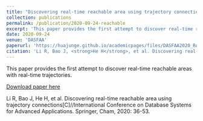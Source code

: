 ```yaml
---
title: "Discovering real-time reachable area using trajectory connections"
collection: publications
permalink: /publication/2020-09-24-reachable
excerpt: 'This paper provides the first attempt to discover real-time reachable areas with real-time trajectories.'
date: 2020-09-24
venue: 'DASFAA'
paperurl: 'https://huajunge.github.io/academicpages/files/DASFAA2020_ReachableArea.pdf'
citation: 'Li R, Bao J, <strong>He H</strong>, et al. Discovering real-time reachable area using trajectory connections[C]//International Conference on Database Systems for Advanced Applications. Springer, Cham, 2020: 36-53. <strong>(ICDE 2020)</strong>'
---
```

This paper provides the first attempt to discover real-time reachable areas with real-time trajectories.

[Download paper here](https://huajunge.github.io/academicpages/files/DASFAA2020_ReachableArea.pdf)

Li R, Bao J, He H, et al. Discovering real-time reachable area using trajectory connections[C]//International Conference on Database Systems for Advanced Applications. Springer, Cham, 2020: 36-53.